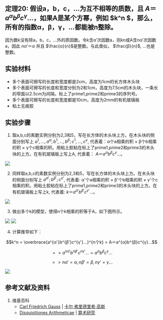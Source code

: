 ## 定理20: 假设a，b，c，…为互不相等的质数，且 $A＝a^αb^βc^γ…$，如果A是某个方幂，例如 $k^n $，那么，所有的指数α，β，γ，…都能被n整除。

因为数k没有除a，b，c，…外的质因数。令k含α′次因数a，则kn或A含nα′次因数a，因此 $nα′＝α$ 并且 $\frac{α}{n}$是整数。与此类似， $\frac{β}{n}$, …也是整数。

## 实验材料

- 多个表面可擦写的长度和宽度都是2cm，高度为1cm的长方体木头块
- 多个表面可擦写的长度和宽度分别为2和1cm，高度为7.5cm的木头块，一条长的窄面以2.5cm为间隔，标上了prime1,prime2和prime3的序列号。
- 多个表面可擦写的长度和宽度都是10cm，高度为2mm的有机玻璃板
- 粘土无痕胶

## 实验步骤

1. 取a,b,c的素数实例分别为2,3和5，写在长方体的木头块上方。在木头块的侧面分别写上 $a^1,...,a^α; b^1,...,b^β; c^1,...,c^γ$, 代表着：α个a相乘的积 × β个b相乘的积 × γ个c相乘的积。用粘土胶粘在标上了prime1,prime2和prime3的木头块的上方。在有机玻璃板上写上A, 代表着： $A＝a^αb^βc^γ…$。

![](/images/数论/高斯的算术研究中典型的推演实验/章2/定理20/20-1.jpg)

2. 同样取a,b,c的素数实例分别为2,3和5，写在长方体的木头块上方。在木头块的侧面分别写上 $a^{α'}; b^{β'}; c^{γ'}$, 代表着: α'个a相乘的积 × β'个b相乘的积 × γ'个c相乘的积。用粘土胶粘在标上了prime1,prime2和prime3的木头块的上方。在有机玻璃板上写上k, 代表着: $k＝a^{α'}b^{β'}c^{γ'}…$。

![](/images/数论/高斯的算术研究中典型的推演实验/章2/定理20/20-2.jpg)

3. 做出多个k的模型，使得n个k相乘的积等于A，如下图所示。

![](/images/数论/高斯的算术研究中典型的推演实验/章2/定理20/20-3.jpg)
![](/images/数论/高斯的算术研究中典型的推演实验/章2/定理20/20-4.jpg)

4. 计算推导如下：

$$k^n = \overbrace{a^{α'}b^{β'}c^{γ'}…}^{n个k} = A＝a^{α}b^{β}c^{γ}…$$ 

$$=> a^{nα'}b^{nβ'}c^{nγ'}… = a^αb^βc^γ…$$ 

$$=> nα'= α, nβ'= β, nγ'= γ…$$

![](/images/数论/高斯的算术研究中典型的推演实验/章2/定理20/20-5.jpg)

## 参考文献及资料

1. 维基百科
	- [Carl Friedrich Gauss](https://en.wikipedia.org/wiki/Carl_Friedrich_Gauss) | [卡尔·弗里德里希·高斯](https://zh.wikipedia.org/wiki/%E5%8D%A1%E7%88%BE%C2%B7%E5%BC%97%E9%87%8C%E5%BE%B7%E9%87%8C%E5%B8%8C%C2%B7%E9%AB%98%E6%96%AF) 
	- [Disquisitiones Arithmeticae](https://en.wikipedia.org/wiki/Disquisitiones_Arithmeticae) | [算术研究](https://zh.wikipedia.org/wiki/算术研究) 



